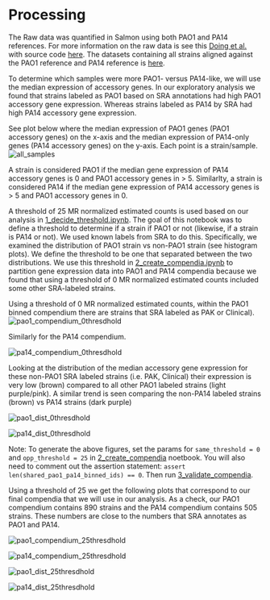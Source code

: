 # Processing
The Raw data was quantified in Salmon using both PAO1 and PA14 references.
For more information on the raw data is see this [Doing et al.](https://www.biorxiv.org/content/10.1101/2022.01.24.477642v1) with source code [here](https://github.com/hoganlab-dartmouth/pa-seq-compendia).
The datasets containing all strains aligned against the PAO1 reference and PA14 reference is [here](https://osf.io/vz42h/).

To determine which samples were more PAO1- versus PA14-like, we will use the median expression of accessory genes.
In our exploratory analysis we found that strains labeled as PAO1 based on SRA annotations had high PAO1 accessory gene expression.
Whereas strains labeled as PA14 by SRA had high PA14 accessory gene expression.

See plot below where the median expression of PAO1 genes (PAO1 accessory genes) on the x-axis and the median expression of PA14-only genes (PA14 accessory genes) on the y-axis.
Each point is a strain/sample.
![all_samples](https://github.com/greenelab/core-accessory-interactome/blob/master/0_explore_data/Expression_accessory_genes_all_samples.svg)

A strain is considered PAO1 if the median gene expression of PA14 accessory genes is 0 and PAO1 accessory genes in > 5.
Similarlty, a strain is considered PA14 if the median gene expression of PA14 accessory genes is > 5 and PAO1 accessory genes in 0.

A threshold of 25 MR normalized estimated counts is used based on our analysis in [1_decide_threshold.ipynb](1_decide_threshold.ipynb). The goal of this notebook was to  define a threshold to determine if a strain if PAO1 or not (likewise, if a strain is PA14 or not). We used known labels from SRA to do this. Specifically, we examined the distribution of PAO1 strain vs non-PAO1 strain (see histogram plots). We define the threshold to be one that separated between the two distributions. We use this threshold in [2_create_compendia.ipynb](2_create_compendia.ipynb) to partition gene expression data into PAO1 and PA14 compendia because we found that using a threshold of 0 MR normalized estimated counts included some other SRA-labeled strains.

Using a threshold of 0 MR normalized estimated counts, within the PAO1 binned compendium there are strains that SRA labeled as PAK or Clinical).
![pao1_compendium_0thresdhold](https://github.com/greenelab/core-accessory-interactome/blob/master/1_processing/MR_median_acc_expression_pao1_compendium_0threshold.svg)


Similarly for the PA14 compendium.

![pa14_compendium_0thresdhold](https://github.com/greenelab/core-accessory-interactome/blob/master/1_processing/MR_median_acc_expression_pa14_compendium_0threshold.svg)

Looking at the distribution of the median accessory gene expression for these non-PAO1 SRA labeled strains (i.e. PAK, Clinical) their expression is very low (brown) compared to all other PAO1 labeled strains (light purple/pink).
A similar trend is seen comparing the non-PA14 labeled strains (brown) vs PA14 strains (dark purple)

![pao1_dist_0thresdhold](https://github.com/greenelab/core-accessory-interactome/blob/master/1_processing/dist_median_acc_expression_pao1_compendium_0threshold.svg)

![pa14_dist_0thresdhold](https://github.com/greenelab/core-accessory-interactome/blob/master/1_processing/dist_median_acc_expression_pa14_compendium_0threshold.svg)

Note: To generate the above figures, set the params for `same_threshold = 0` and `opp_threshold = 25` in [2_create_compendia](2_create_compendia.ipynb) noetbook. You will also need to comment out the assertion statement: `assert len(shared_pao1_pa14_binned_ids) == 0`. Then run [3_validate_compendia](3_validate_compendia.ipynb).

Using a threshold of 25 we get the following plots that correspond to our final compendia that we will use in our analysis.
As a check, our PAO1 compendium contains 890 strains and the PA14 compendium contains 505 strains.
These numbers are close to the numbers that SRA annotates as PAO1 and PA14.

![pao1_compendium_25thresdhold](https://github.com/greenelab/core-accessory-interactome/blob/master/1_processing/MR_median_acc_expression_pao1_compendium_25threshold.svg)

![pa14_compendium_25thresdhold](https://github.com/greenelab/core-accessory-interactome/blob/master/1_processing/MR_median_acc_expression_pa14_compendium_25threshold.svg)

![pao1_dist_25thresdhold](https://github.com/greenelab/core-accessory-interactome/blob/master/1_processing/dist_median_acc_expression_pao1_compendium_25threshold.svg)

![pa14_dist_25thresdhold](https://github.com/greenelab/core-accessory-interactome/blob/master/1_processing/dist_median_acc_expression_pa14_compendium_25threshold.svg)
